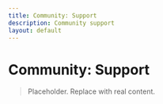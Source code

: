 ```yaml
---
title: Community: Support
description: Community support
layout: default
---
```

# Community: Support

> Placeholder. Replace with real content.
